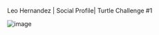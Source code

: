 Leo Hernandez | Social Profile| Turtle Challenge #1

![image](https://github.com/user-attachments/assets/31e577c8-21e4-46a7-ba95-10c043c82d33)

